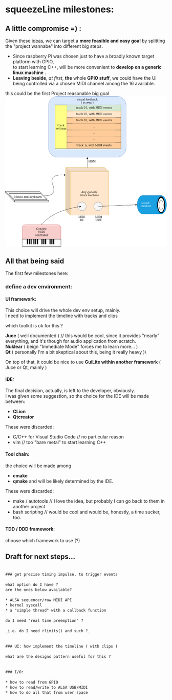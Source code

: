 

# squeezeLine milestones:

## A little compromise =) :

Given these [ideas](project_wannabe.md), we can target a **more feasible and easy goal** by splitting the "project wannabe" into different big steps.
* Since raspberry Pi was chosen just to have a broadly known target platform with GPIO,\
  to start learning C++, will be more convenient to **develop on a generic linux machine** .
* **Leaving beside**, _at first_, **the** whole **GPIO stuff**, we could have the UI being controlled via a chosen MIDI channel among the 16 available.

this could be the first Project reasonable big goal ![Project reasonable big goal](resources/sqeezeLine.reasonableBigGoal.png)


## All that being said
The first few milestones here:

### define a dev environment:


#### UI framework:

This choice will drive the whole dev env setup, mainly.\
I need to implement the timeline with tracks and clips

which toolkit is ok for this ?

**Juce** ( well documented ) // this would be cool, since it provides "nearly" everything, and it's though for audio application from scratch.\
**Nuklear** ( beign "Immediate Mode" forces me to learn more... )\
**Qt** ( personally I'm a bit skeptical about this, being it really heavy )\

On top of that, it could be nice to use **GuiLite within another framework** ( Juce or Qt, mainly )



#### IDE:

The final decision, actually, is left to the developer, obviously.\
I was given some suggestion, so the choice for the IDE will be made between:
* **CLion**
* **Qtcreator**

These were discarded:
* C/C++ for Visual Studio Code // no particular reason
* vim // too "bare metal" to start learning C++



#### Tool chain:

the choice will be made among
* **cmake**
* **qmake**
and will be likely determined by the IDE.

These were discarded:
* make / autotools // I love the idea, but probably I can go back to them in another project
* bash scripting // would be cool and would be, honestly, a time sucker, too.


####  TDD / DDD framework:

choose which framework to use (?)



## Draft for next steps...

```text

### get precise timing impulse, to trigger events

what option do I have ?
are the ones below available?

* ALSA sequencer/raw MIDI API
* kernel syscall
* a "simple thread" with a callback function
    
do I need "real time preemption" ?

_i.e. do I need rlimits() and such ?_


### UI: how implement the timeline ( with clips )
     
what are the designs pattern useful for this ?

         
### I/O:
    
* how to read from GPIO
* how to read/write to ALSA USB/MIDI
* how to do all that from user space

```


